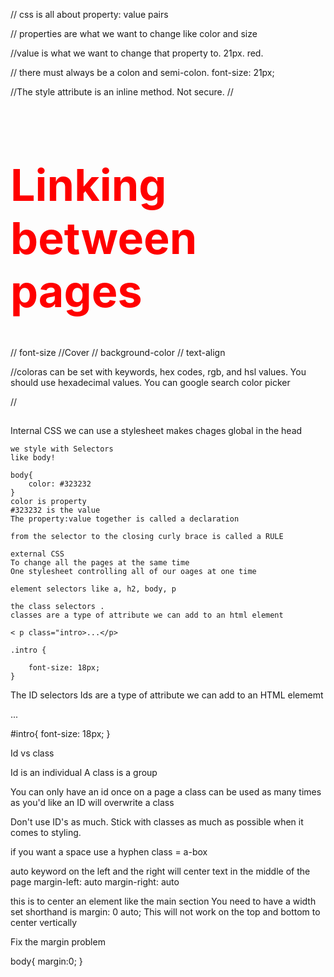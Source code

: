 // css is all about property: value pairs

// properties are what we want to change like color and size

//value is what we want to change that property to. 21px. red.

// there must always be a colon and semi-colon. font-size: 21px;


//The style attribute is an inline method. Not secure.
//<h1 style = "font-size: 70px; color:red;">Linking between pages</h1>

// font-size
//Cover
// background-color
// text-align

//coloras can be set with keywords, hex codes, rgb, and hsl values. You should use hexadecimal values. You can google search color picker 

//<h2 style = "text-align: right"></h2>


Internal CSS
we can use a stylesheet
makes chages global
in the head
<style>
    CSS goes here
    </style>

    we style with Selectors
    like body!
    
    body{
        color: #323232
    }
    color is property
    #323232 is the value
    The property:value together is called a declaration

    from the selector to the closing curly brace is called a RULE

    external CSS
    To change all the pages at the same time 
    One stylesheet controlling all of our oages at one time

    element selectors like a, h2, body, p

    the class selectors .
    classes are a type of attribute we can add to an html element
    
    < p class="intro>...</p>
    
    .intro {

        font-size: 18px;
    }

The ID selectors
Ids are a type of attribute we can add to an HTML elememt

<p id="intro">...</p>

#intro{
    font-size: 18px;
}


Id vs class

Id is an individual
A class is a group

You can only have an id once on a page
a class can be used as many times as you'd like
an ID will overwrite a class

Don't use ID's as much. Stick with classes as much as possible when it comes to styling. 

if you want a space use a hyphen 
class = a-box

auto keyword on the left and the right will center text in the middle of the page 
margin-left: auto
margin-right: auto

this is to center an element like the main section
You need to have a width set
shorthand is 
margin: 0 auto;
This will not work on the top and bottom to center vertically

Fix the margin problem

body{
    margin:0;
}